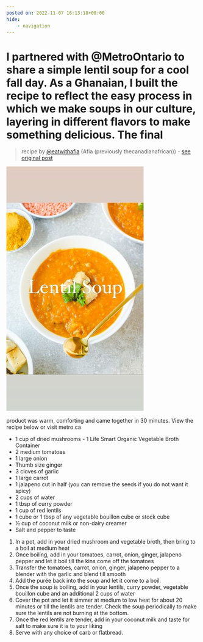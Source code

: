 ```yaml
---
posted on: 2022-11-07 16:13:18+00:00
hide:
    - navigation
---
```


# I partnered with @MetroOntario to share a simple lentil soup for a cool fall day. As a Ghanaian, I built the recipe to reflect the easy process in which we make soups in our culture, layering in different flavors to make something delicious. The final 

> recipe by [@eatwithafia](https://www.instagram.com/eatwithafia/) 
(Afia (previously thecanadianafrican)) - [see original post](https://instagram.com/p/Ckqn69AJL8y)

![](../img/eatwithafia_07-11-2022_1611.png)

product was warm, comforting and came together in 30 minutes. View the recipe below or visit metro.ca

- 1 cup of dried mushrooms - 1 Life Smart Organic Vegetable Broth Container
- 2 medium tomatoes
- 1 large onion
- Thumb size ginger
- 3 cloves of garlic
- 1 large carrot
- 1 jalapeno cut in half (you can remove the seeds if you do not want it spicy)
- 2 cups of water
- 1 tbsp of curry powder
- 1 cup of red lentils 
- 1 cube or 1 tbsp of any vegetable bouillon cube or stock cube
- ½ cup of coconut milk or non-dairy creamer
- Salt and pepper to taste  
1. In a pot, add in your dried mushroom and vegetable broth, then bring to a boil at medium heat
2. Once boiling, add in your tomatoes, carrot, onion, ginger, jalapeno pepper and let it boil till the kins come off the tomatoes
3. Transfer the tomatoes, carrot, onion, ginger, jalapeno pepper to a blender with the garlic and blend till smooth
4. Add the purée back into the soup and let it come to a boil.
5. Once the soup is boiling, add in your lentils, curry powder, vegetable bouillon cube and an additional 2 cups of water
6. Cover the pot and let it simmer at medium to low heat for about 20 minutes or till the lentils are tender. Check the soup periodically to make sure the lentils are not burning at the bottom. 
7. Once the red lentils are tender, add in your coconut milk and taste for salt to make sure it is to your liking
8. Serve with any choice of carb or flatbread. 